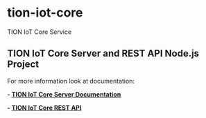 # tion-iot-core
TION IoT Core Service

## TION IoT Core Server and REST API Node.js Project

For more information look at documentation:

**- [TION IoT Core Server Documentation](TION_IoT_Core_Server_Documentation.pdf)**

**- [TION IoT Core REST API](TION_IoT_Core_REST_API.pdf)**